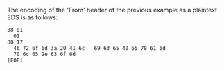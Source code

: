 
The encoding of the 'From' header of the previous example as a plaintext EDS is as follows:

~~~~
88 01 
  01 
88 17 
  46 72 6f 6d 3a 20 41 6c   69 63 65 40 65 78 61 6d 
  70 6c 65 2e 63 6f 6d 
[EOF] 


~~~~
